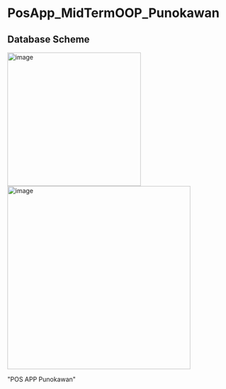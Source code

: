# PosApp_MidTermOOP_Punokawan

## Database Scheme

<img width="301" alt="image" src="https://user-images.githubusercontent.com/98159404/233802884-c0c9f383-4805-4f47-ac38-2ce3d57e0250.png">

<img width="413" alt="image" src="https://user-images.githubusercontent.com/98159404/233802846-faf81f43-50ec-4cdd-9c9f-b35d67db1fbd.png">

"POS APP Punokawan" 

